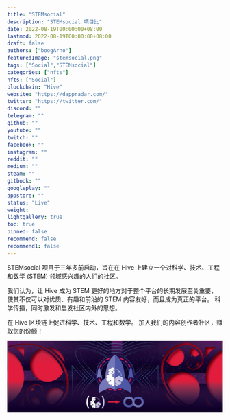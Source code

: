 ```yaml
---
title: "STEMsocial"
description: "STEMsocial 项目比"
date: 2022-08-19T00:00:00+08:00
lastmod: 2022-08-19T00:00:00+08:00
draft: false
authors: ["boogArno"]
featuredImage: "stemsocial.png"
tags: ["Social","STEMsocial"]
categories: ["nfts"]
nfts: ["Social"]
blockchain: "Hive"
website: "https://dappradar.com/"
twitter: "https://twitter.com/"
discord: ""
telegram: ""
github: ""
youtube: ""
twitch: ""
facebook: ""
instagram: ""
reddit: ""
medium: ""
steam: ""
gitbook: ""
googleplay: ""
appstore: ""
status: "Live"
weight: 
lightgallery: true
toc: true
pinned: false
recommend: false
recommend1: false
---
```

STEMsocial 项目于三年多前启动，旨在在 Hive 上建立一个对科学、技术、工程和数学 (STEM) 领域感兴趣的人们的社区。

我们认为，让 Hive 成为 STEM 更好的地方对于整个平台的长期发展至关重要，使其不仅可以对优质、有趣和前沿的 STEM 内容友好，而且成为真正的平台。 科学传播，同时激发和启发社区内外的思想。

在 Hive 区块链上促进科学、技术、工程和数学。 加入我们的内容创作者社区，赚取您的份额！

![1080x360](1080x360.jpg)

